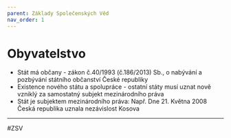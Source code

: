```yaml
---
parent: Základy Společenských Věd
nav_order: 1
---
```

# Obyvatelstvo

- Stát má občany - zákon č.40/1993 (č.186/2013) Sb., o nabývání a pozbývání státního občanství České republiky
- Existence nového státu a spolupráce - ostatní státy musí uznat nově vzniklý za samostatný subjekt mezinárodního práva
- Stát je subjektem mezinárodního práva: Např. Dne 21. Května 2008 Česká republika uznala nezávislost Kosova


---
#ZSV 